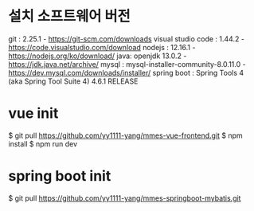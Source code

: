 
# 설치 소프트웨어 버전
git : 2.25.1 - https://git-scm.com/downloads
visual studio code : 1.44.2 - https://code.visualstudio.com/download
nodejs : 12.16.1 - https://nodejs.org/ko/download/
java: openjdk 13.0.2 - https://jdk.java.net/archive/
mysql : mysql-installer-community-8.0.11.0 - https://dev.mysql.com/downloads/installer/
spring boot  : Spring Tools 4 (aka Spring Tool Suite 4) 4.6.1 RELEASE

# vue init
$ git pull https://github.com/yy1111-yang/mmes-vue-frontend.git
$ npm install
$ npm run dev

# spring boot init 
$ git pull https://github.com/yy1111-yang/mmes-springboot-mybatis.git
